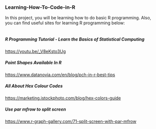 ### Learning-How-To-Code-in-R
In this project, you will be learning how to do basic R programming. Also, you can find useful sites for learning R programming below:<br><br>

##### R Programming Tutorial - Learn the Basics of Statistical Computing<br>
https://youtu.be/_V8eKsto3Ug<br>
##### Point Shapes Available In R<br>
https://www.datanovia.com/en/blog/pch-in-r-best-tips<br>
##### All About Hex Colour Codes<br>
https://marketing.istockphoto.com/blog/hex-colors-guide<br>
##### Use par mfrow to split screen<br>
https://www.r-graph-gallery.com/71-split-screen-with-par-mfrow
